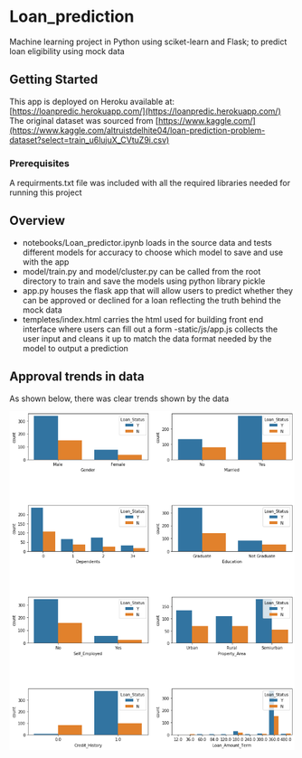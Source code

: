 # Loan_prediction
Machine learning project in Python using sciket-learn and Flask; to predict loan eligibility using mock data

## Getting Started

This app is deployed on Heroku available at: [https://loanpredic.herokuapp.com/](https://loanpredic.herokuapp.com/)
The original dataset was sourced from [https://www.kaggle.com/](https://www.kaggle.com/altruistdelhite04/loan-prediction-problem-dataset?select=train_u6lujuX_CVtuZ9i.csv)


### Prerequisites

A requirments.txt file was included with all the required libraries needed for running this project 


## Overview

- notebooks/Loan_predictor.ipynb loads in the source data and tests different models for accuracy to choose which model to save and use with the app
- model/train.py and model/cluster.py can be called from the root directory to train and save the models using python library pickle 
- app.py houses the flask app that will allow users to predict whether they can be approved or declined for a loan reflecting the truth behind the mock data 
- templetes/index.html carries the html used for building front end interface where users can fill out a form 
-static/js/app.js collects the user input and cleans it up to match the data format needed by the model to output a prediction 



## Approval trends in data 
As shown below, there was clear trends shown by the data 

![trend.png](trend.png)



